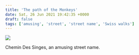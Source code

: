 ```yaml
---
title: 'The path of the Monkeys'
date: Sat, 26 Jun 2021 19:42:35 +0000
draft: false
tags: ['amusing', 'street', 'street name', 'Swiss walks']
---
```


![](https://www.main-vision.com/richard/blog/wp-content/uploads/2021/06/img_5557-1024x768.jpg)

Chemin Des Singes, an amusing street name.